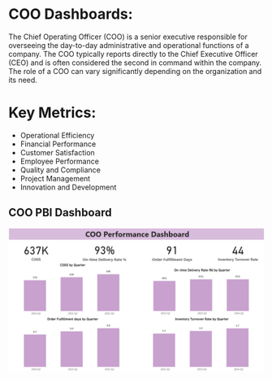 # COO Dashboards:
The Chief Operating Officer (COO) is a senior executive responsible for overseeing the day-to-day administrative and operational functions of a company. The COO typically reports directly to the Chief Executive Officer (CEO) and is often considered the second in command within the company. The role of a COO can vary significantly depending on the organization and its need.

# Key Metrics:
- Operational Efficiency
- Financial Performance
- Customer Satisfaction
- Employee Performance
- Quality and Compliance
- Project Management
- Innovation and Development

## COO PBI Dashboard
![test](COO_Dashboard_PBI.png)

